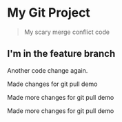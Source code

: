 # My Git Project

> My scary merge conflict code

## I'm in the feature branch

Another code change again.

Made changes for git pull demo

Made more changes for git pull demo

Made more changes for git pull demo
